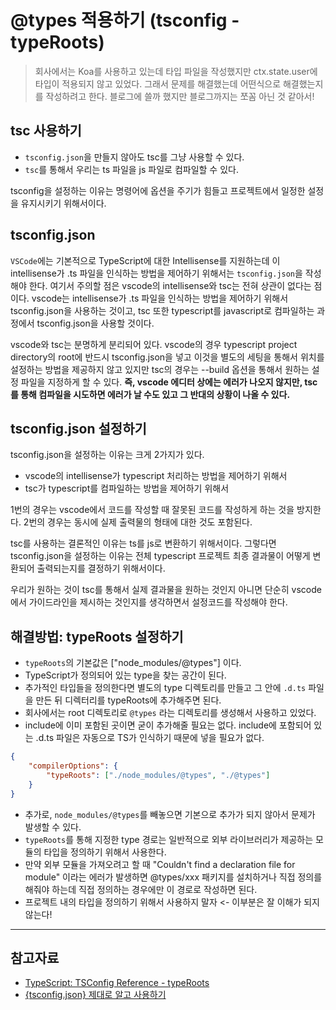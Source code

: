 # @types 적용하기 (tsconfig - typeRoots)

> 회사에서는 Koa를 사용하고 있는데 타입 파일을 작성했지만 ctx.state.user에 타입이 적용되지 않고 있었다. 그래서 문제를 해결했는데 어떤식으로 해결했는지를 작성하려고 한다.
> 블로그에 쓸까 했지만 블로그까지는 쪼꼼 아닌 것 같아서!

## tsc 사용하기

-   `tsconfig.json`을 만들지 않아도 tsc를 그냥 사용할 수 있다.
-   `tsc`를 통해서 우리는 ts 파일을 js 파일로 컴파일할 수 있다.

tsconfig을 설정하는 이유는 명령어에 옵션을 주기가 힘들고 프로젝트에서 일정한 설정을 유지시키기 위해서이다.

## tsconfig.json

`VSCode`에는 기본적으로 TypeScript에 대한 Intellisense를 지원하는데 이 intellisense가 .ts 파일을 인식하는 방법을 제어하기 위해서는 `tsconfig.json`을 작성해야 한다.
여기서 주의할 점은 vscode의 intellisense와 tsc는 전혀 상관이 없다는 점이다.
vscode는 intellisense가 .ts 파일을 인식하는 방법을 제어하기 위해서 tsconfig.json을 사용하는 것이고, tsc 또한 typescript를 javascript로 컴파일하는 과정에서 tsconfig.json을 사용할 것이다.

vscode와 tsc는 분명하게 분리되어 있다. vscode의 경우 typescript project directory의 root에 반드시 tsconfig.json을 넣고 이것을 별도의 세팅을 통해서 위치를 설정하는 방법을 제공하지 않고 있지만 tsc의 경우는 --build 옵션을 통해서 원하는 설정 파일을 지정하게 할 수 있다.
**즉, vscode 에디터 상에는 에러가 나오지 않지만, tsc를 통해 컴파일을 시도하면 에러가 날 수도 있고 그 반대의 상황이 나올 수 있다.**

## tsconfig.json 설정하기

tsconfig.json을 설정하는 이유는 크게 2가지가 있다.

-   vscode의 intellisense가 typescript 처리하는 방법을 제어하기 위해서
-   tsc가 typescript를 컴파일하는 방법을 제어하기 위해서

1번의 경우는 vscode에서 코드를 작성할 때 잘못된 코드를 작성하게 하는 것을 방지한다.
2번의 경우는 동시에 실제 출력물의 형태에 대한 것도 포함된다.

tsc를 사용하는 결론적인 이유는 ts를 js로 변환하기 위해서이다. 그렇다면 tsconfig.json을 설정하는 이유는 전체 typescript 프로젝트 최종 결과물이 어떻게 변환되어 출력되는지를 결정하기 위해서이다.

우리가 원하는 것이 tsc를 통해서 실제 결과물을 원하는 것인지 아니면 단순히 vscode에서 가이드라인을 제시하는 것인지를 생각하면서 설정코드를 작성해야 한다.

## 해결방법: typeRoots 설정하기

-   `typeRoots`의 기본값은 ["node_modules/@types"] 이다.
-   TypeScript가 정의되어 있는 type을 찾는 공간이 된다.
-   추가적인 타입들을 정의한다면 별도의 type 디렉토리를 만들고 그 안에 `.d.ts` 파일을 만든 뒤 디렉터리를 typeRoots에 추가해주면 된다.
-   회사에서는 root 디렉토리로 `@types` 라는 디렉토리를 생성해서 사용하고 있었다.
-   include에 이미 포함된 곳이면 굳이 추가해줄 필요는 없다. include에 포함되어 있는 .d.ts 파일은 자동으로 TS가 인식하기 때문에 넣을 필요가 없다.

```json
{
    "compilerOptions": {
        "typeRoots": ["./node_modules/@types", "./@types"]
    }
}
```

-   추가로, `node_modules/@types`를 빼놓으면 기본으로 추가가 되지 않아서 문제가 발생할 수 있다.
-   `typeRoots`를 통해 지정한 type 경로는 일반적으로 외부 라이브러리가 제공하는 모듈의 타입을 정의하기 위해서 사용한다.
-   만약 외부 모듈을 가져오려고 할 때 "Couldn't find a declaration file for module" 이라는 에러가 발생하면 @types/xxx 패키지를 설치하거나 직접 정의를 해줘야 하는데 직접 정의하는 경우에만 이 경로로 작성하면 된다.
-   프로젝트 내의 타입을 정의하기 위해서 사용하지 말자 <- 이부분은 잘 이해가 되지 않는다!

---

## 참고자료

-   [TypeScript: TSConfig Reference - typeRoots](https://www.typescriptlang.org/tsconfig/#typeRoots)
-   [ {tsconfig.json} 제대로 알고 사용하기](https://velog.io/@sooran/tsconfig.json-%EC%A0%9C%EB%8C%80%EB%A1%9C-%EC%95%8C%EA%B3%A0-%EC%82%AC%EC%9A%A9%ED%95%98%EA%B8%B0)
